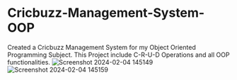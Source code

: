 # Cricbuzz-Management-System-OOP
Created a Cricbuzz Management System for my Object Oriented Programming Subject. This Project include C-R-U-D Operations and all OOP functionalities.
![Screenshot 2024-02-04 145149](https://github.com/Saadnadeem07/Cricbuzz-Management-System-OOP/assets/112171181/ebf93872-3a87-4bfa-b5a0-6d782d132b04)
![Screenshot 2024-02-04 145159](https://github.com/Saadnadeem07/Cricbuzz-Management-System-OOP/assets/112171181/499b6696-b5d0-41d0-ae8a-8731f7d8a345)
